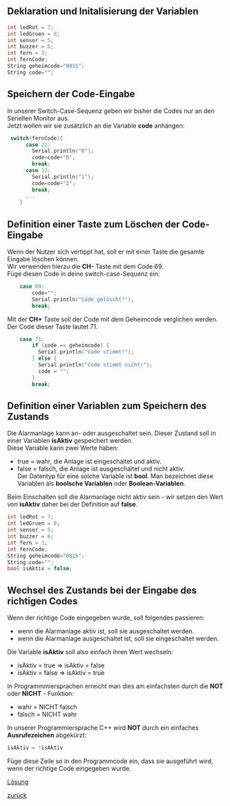 <link rel="stylesheet" href="https://hi2272.github.io/StyleMD.css">


## Deklaration und Initalisierung der Variablen

```C++
int ledRot = 7;
int ledGruen = 8;
int sensor = 5;
int buzzer = 6;
int fern = 3;
int fernCode;
String geheimcode="0815";
String code="";
```

## Speichern der Code-Eingabe
In unserer Switch-Case-Sequenz geben wir bisher die Codes nur an den Seriellen Monitor aus.  
Jetzt wollen wir sie zusätzlich an die Variable **code** anhängen:
```C++
 switch(fernCode){
      case 22:
        Serial.println("0");
        code=code+"0";
        break;
      case 12:
        Serial.println("1");
        code=code+"1";
        break;
      ...
    }
``` 
## Definition einer Taste zum Löschen der Code-Eingabe
Wenn der Nutzer sich vertippt hat, soll er mit einer Taste die gesamte Eingabe löschen können.  
Wir verwenden hierzu die **CH-** Taste mit dem Code 69.  
Füge diesen Code in deine switch-case-Sequenz ein:
```C++
    case 69:
        code="";
        Serial.println("Code gelöscht!");
        break;
``` 
Mit der **CH+** Taste soll der Code mit dem Geheimcode verglichen werden. Der Code dieser Taste lautet 71.
```C++
    case 71:
        if (code == geheimcode) {
          Serial.println("Code stimmt!");
        } else {
          Serial.println("Code stimmt nicht!");
          code = "";
        }
        break;
```
## Definition einer Variablen zum Speichern des Zustands
Die Alarmanlage kann an- oder ausgeschaltet sein. Dieser Zustand soll in einer Variablen **isAktiv** gespeichert werden.  
Diese Variable kann zwei Werte haben:
- true = wahr, die Anlage ist eingeschaltet und aktiv.
- false = falsch, die Anlage ist ausgeschaltet und nicht aktiv.  
Der Datentyp für eine solche Variable ist **bool**. Man bezeichnet diese Variablen als **boolsche Variablen** oder **Boolean-Variablen**.

Beim Einschalten soll die Alarmanlage nicht aktiv sein - wir setzen den Wert von **isAktiv** daher bei der Definition auf **false**.  

```C++
int ledRot = 7;
int ledGruen = 8;
int sensor = 5;
int buzzer = 6;
int fern = 3;
int fernCode;
String geheimcode="0815";
String code="";
bool isAktiv = false;
```
## Wechsel des Zustands bei der Eingabe des richtigen Codes
Wenn der richtige Code eingegeben wurde, soll folgendes passieren:
- wenn die Alarmanlage aktiv ist, soll sie ausgeschaltet werden.
- wenn die Alarmanlage ausgeschaltet ist, soll sie eingeschaltet werden.
  
Die Variable **isAktiv** soll also einfach ihren Wert wechseln:
-  isAktiv = true ⇒ isAktiv = false
-  isAktiv = false ⇒ isAktiv = true
  
In Programmmiersprachen erreicht man dies am einfachsten durch die **NOT** oder **NICHT** - Funktion: 

- wahr = NICHT falsch
- falsch = NICHT wahr

In unserer Programmiersprache C++ wird **NOT** durch ein einfaches **Ausrufezeichen** abgekürzt:
```C++
isAktiv = !isAktiv
```
Füge diese Zeile so in den Programmcode ein, dass sie ausgeführt wird, wenn der richtige Code eingegeben wurde.

[Lösung](loesung5.hmtl)  

[zurück](../index.html)

